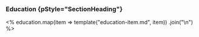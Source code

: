 ### Education {pStyle="SectionHeading"}

<%
    education.map(item => template("education-item.md", item))
        .join("\n")
%>
